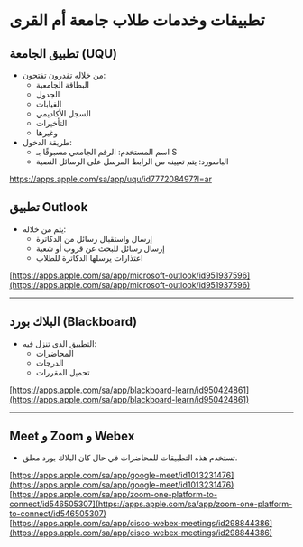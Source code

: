 # تطبيقات وخدمات طلاب جامعة أم القرى

## تطبيق الجامعة (UQU)
- من خلاله تقدرون تفتحون:
  - البطاقة الجامعية
  - الجدول
  - الغيابات
  - السجل الأكاديمي
  - التأخيرات
  - وغيرها
- طريقة الدخول:
  - اسم المستخدم: الرقم الجامعي مسبوقًا بـ S
  - الباسورد: يتم تعيينه من الرابط المرسل على الرسائل النصية
    
https://apps.apple.com/sa/app/uqu/id777208497?l=ar


## تطبيق Outlook
- يتم من خلاله:
  - إرسال واستقبال رسائل من الدكاترة
  - إرسال رسائل للبحث عن قروب أو شعبة
  - اعتذارات يرسلها الدكاترة للطلاب
    
[https://apps.apple.com/sa/app/microsoft-outlook/id951937596](https://apps.apple.com/sa/app/microsoft-outlook/id951937596)

---

## البلاك بورد (Blackboard)
- التطبيق الذي تنزل فيه:
  - المحاضرات
  - الدرجات
  - تحميل المقررات
    
[https://apps.apple.com/sa/app/blackboard-learn/id950424861](https://apps.apple.com/sa/app/blackboard-learn/id950424861)

---

## Meet و Zoom و Webex
- تستخدم هذه التطبيقات للمحاضرات في حال كان البلاك بورد معلق.
  
[https://apps.apple.com/sa/app/google-meet/id1013231476](https://apps.apple.com/sa/app/google-meet/id1013231476)  
[https://apps.apple.com/sa/app/zoom-one-platform-to-connect/id546505307](https://apps.apple.com/sa/app/zoom-one-platform-to-connect/id546505307)  
[https://apps.apple.com/sa/app/cisco-webex-meetings/id298844386](https://apps.apple.com/sa/app/cisco-webex-meetings/id298844386)
